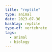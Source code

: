 ```yaml
---
title: "reptile"
type: animal
date: 2023-07-30
hashtag: reptile
type-of: vertebrate
tags:
  - animal
  - biology
---
```

